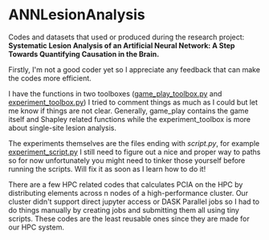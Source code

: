 # ANNLesionAnalysis
Codes and datasets that used or produced during the research project: **Systematic Lesion Analysis of an Artificial Neural Network: A Step Towards Quantifying Causation in the Brain.**

Firstly, I'm not a good coder yet so I appreciate any feedback that can make the codes more efficient. 

I have the functions in two toolboxes ([game_play_toolbox.py]([https://github.com/kuffmode/ANNLesionAnalysis/blob/main/codes/game_play_toolbox.py](https://github.com/kuffmode/ANNLesionAnalysis/blob/main/codes/game_play_toolbox.py)) and [experiment_toolbox.py]([https://github.com/kuffmode/ANNLesionAnalysis/blob/main/codes/experiment_toolbox.py](https://github.com/kuffmode/ANNLesionAnalysis/blob/main/codes/experiment_toolbox.py))) I tried to comment things as much as I could but let me know if things are not clear. Generally, game_play contains the game itself and Shapley related functions while the experiment_toolbox is more about single-site lesion analysis.

The experiments themselves are the files ending with *script.py*, for example [experiment_script.py](https://github.com/kuffmode/ANNLesionAnalysis/blob/main/codes/experiment_script.py) I still need to figure out a nice and proper way to paths so for now unfortunately you might need to tinker those yourself before running the scripts. Will fix it as soon as I learn how to do it!

There are a few HPC related codes that calculates PCIA on the HPC by distributing elements across n nodes of a high-performance cluster. Our cluster didn't support direct jupyter access or DASK Parallel jobs so I had to do things manually by creating jobs and submitting them all using tiny scripts. These codes are the least reusable ones since they are made for our HPC system.